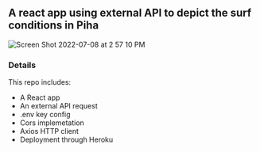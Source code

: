 ## A react app using external API to depict the surf conditions in Piha 


![Screen Shot 2022-07-08 at 2 57 10 PM](https://user-images.githubusercontent.com/96268293/177908710-64165ad0-eaf8-4010-af11-4db548a2c55b.png)



### Details

This repo includes:


* A React app
* An external API request
* .env key config 
* Cors implemetation
* Axios HTTP client 
* Deployment through Heroku 


